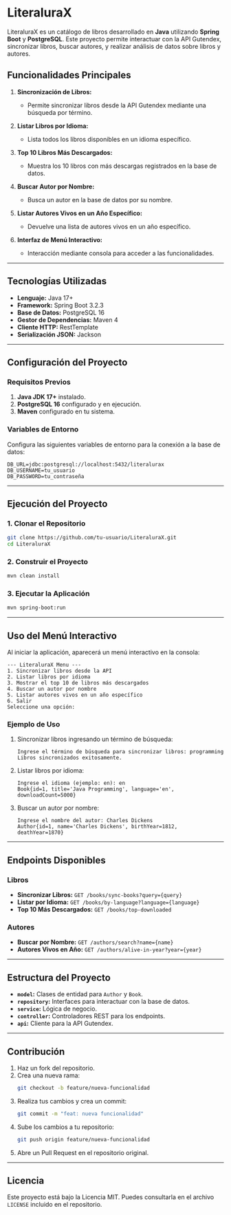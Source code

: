 # LiteraluraX

LiteraluraX es un catálogo de libros desarrollado en **Java** utilizando **Spring Boot** y **PostgreSQL**. Este proyecto permite interactuar con la API Gutendex, sincronizar libros, buscar autores, y realizar análisis de datos sobre libros y autores.

## Funcionalidades Principales

1. **Sincronización de Libros:**
   - Permite sincronizar libros desde la API Gutendex mediante una búsqueda por término.

2. **Listar Libros por Idioma:**
   - Lista todos los libros disponibles en un idioma específico.

3. **Top 10 Libros Más Descargados:**
   - Muestra los 10 libros con más descargas registrados en la base de datos.

4. **Buscar Autor por Nombre:**
   - Busca un autor en la base de datos por su nombre.

5. **Listar Autores Vivos en un Año Específico:**
   - Devuelve una lista de autores vivos en un año específico.

6. **Interfaz de Menú Interactivo:**
   - Interacción mediante consola para acceder a las funcionalidades.

---

## Tecnologías Utilizadas

- **Lenguaje:** Java 17+
- **Framework:** Spring Boot 3.2.3
- **Base de Datos:** PostgreSQL 16
- **Gestor de Dependencias:** Maven 4
- **Cliente HTTP:** RestTemplate
- **Serialización JSON:** Jackson

---

## Configuración del Proyecto

### Requisitos Previos

1. **Java JDK 17+** instalado.
2. **PostgreSQL 16** configurado y en ejecución.
3. **Maven** configurado en tu sistema.

### Variables de Entorno
Configura las siguientes variables de entorno para la conexión a la base de datos:

```plaintext
DB_URL=jdbc:postgresql://localhost:5432/literalurax
DB_USERNAME=tu_usuario
DB_PASSWORD=tu_contraseña
```

---

## Ejecución del Proyecto

### 1. Clonar el Repositorio

```bash
git clone https://github.com/tu-usuario/LiteraluraX.git
cd LiteraluraX
```

### 2. Construir el Proyecto

```bash
mvn clean install
```

### 3. Ejecutar la Aplicación

```bash
mvn spring-boot:run
```

---

## Uso del Menú Interactivo

Al iniciar la aplicación, aparecerá un menú interactivo en la consola:

```plaintext
--- LiteraluraX Menu ---
1. Sincronizar libros desde la API
2. Listar libros por idioma
3. Mostrar el top 10 de libros más descargados
4. Buscar un autor por nombre
5. Listar autores vivos en un año específico
6. Salir
Seleccione una opción:
```

### Ejemplo de Uso

1. Sincronizar libros ingresando un término de búsqueda:
   ```plaintext
   Ingrese el término de búsqueda para sincronizar libros: programming
   Libros sincronizados exitosamente.
   ```

2. Listar libros por idioma:
   ```plaintext
   Ingrese el idioma (ejemplo: en): en
   Book{id=1, title='Java Programming', language='en', downloadCount=5000}
   ```

3. Buscar un autor por nombre:
   ```plaintext
   Ingrese el nombre del autor: Charles Dickens
   Author{id=1, name='Charles Dickens', birthYear=1812, deathYear=1870}
   ```

---

## Endpoints Disponibles

### Libros
- **Sincronizar Libros:** `GET /books/sync-books?query={query}`
- **Listar por Idioma:** `GET /books/by-language?language={language}`
- **Top 10 Más Descargados:** `GET /books/top-downloaded`

### Autores
- **Buscar por Nombre:** `GET /authors/search?name={name}`
- **Autores Vivos en Año:** `GET /authors/alive-in-year?year={year}`

---

## Estructura del Proyecto

- **`model`:** Clases de entidad para `Author` y `Book`.
- **`repository`:** Interfaces para interactuar con la base de datos.
- **`service`:** Lógica de negocio.
- **`controller`:** Controladores REST para los endpoints.
- **`api`:** Cliente para la API Gutendex.

---

## Contribución

1. Haz un fork del repositorio.
2. Crea una nueva rama:
   ```bash
   git checkout -b feature/nueva-funcionalidad
   ```
3. Realiza tus cambios y crea un commit:
   ```bash
   git commit -m "feat: nueva funcionalidad"
   ```
4. Sube los cambios a tu repositorio:
   ```bash
   git push origin feature/nueva-funcionalidad
   ```
5. Abre un Pull Request en el repositorio original.

---

## Licencia
Este proyecto está bajo la Licencia MIT. Puedes consultarla en el archivo `LICENSE` incluido en el repositorio.
